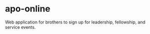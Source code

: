 # apo-online
Web application for brothers to sign up for leadership, fellowship, and service events.
